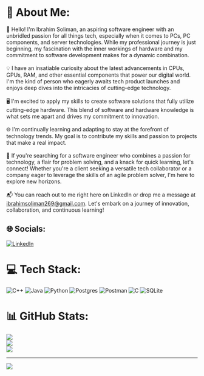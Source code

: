 # 💫 About Me:
👋 Hello! I'm Ibrahim Soliman, an aspiring software engineer with an unbridled passion for all things tech, especially when it comes to PCs, PC components, and server technologies. While my professional journey is just beginning, my fascination with the inner workings of hardware and my commitment to software development makes for a dynamic combination.<br><br>💡 I have an insatiable curiosity about the latest advancements in CPUs, GPUs, RAM, and other essential components that power our digital world. I'm the kind of person who eagerly awaits tech product launches and enjoys deep dives into the intricacies of cutting-edge technology.<br><br>🖥️ I'm excited to apply my skills to create software solutions that fully utilize cutting-edge hardware. This blend of software and hardware knowledge is what sets me apart and drives my commitment to innovation.<br><br>🌐 I'm continually learning and adapting to stay at the forefront of technology trends. My goal is to contribute my skills and passion to projects that make a real impact.<br><br>🤝 If you're searching for a software engineer who combines a passion for technology, a flair for problem solving, and a knack for quick learning, let's connect! Whether you're a client seeking a versatile tech collaborator or a company eager to leverage the skills of an agile problem solver, I'm here to explore new horizons.<br><br>📬 You can reach out to me right here on LinkedIn or drop me a message at ibrahimsoliman269@gmail.com. Let's embark on a journey of innovation, collaboration, and continuous learning!


## 🌐 Socials:
[![LinkedIn](https://img.shields.io/badge/LinkedIn-%230077B5.svg?logo=linkedin&logoColor=white)]([https://linkedin.com/in/https://www.linkedin.com/in/ibrahim-soliman0](https://www.linkedin.com/in/ibrahim-soliman0/)) 

# 💻 Tech Stack:
![C++](https://img.shields.io/badge/c++-%2300599C.svg?style=for-the-badge&logo=c%2B%2B&logoColor=white) ![Java](https://img.shields.io/badge/java-%23ED8B00.svg?style=for-the-badge&logo=openjdk&logoColor=white) ![Python](https://img.shields.io/badge/python-3670A0?style=for-the-badge&logo=python&logoColor=ffdd54) ![Postgres](https://img.shields.io/badge/postgres-%23316192.svg?style=for-the-badge&logo=postgresql&logoColor=white) ![Postman](https://img.shields.io/badge/Postman-FF6C37?style=for-the-badge&logo=postman&logoColor=white) ![C](https://img.shields.io/badge/c-%2300599C.svg?style=for-the-badge&logo=c&logoColor=white) ![SQLite](https://img.shields.io/badge/sqlite-%2307405e.svg?style=for-the-badge&logo=sqlite&logoColor=white)
# 📊 GitHub Stats:
![](https://github-readme-stats.vercel.app/api?username=Ibrahim-Soliman0&theme=dark&hide_border=false&include_all_commits=false&count_private=false)<br/>
![](https://github-readme-streak-stats.herokuapp.com/?user=Ibrahim-Soliman0&theme=dark&hide_border=false)<br/>
![](https://github-readme-stats.vercel.app/api/top-langs/?username=Ibrahim-Soliman0&theme=dark&hide_border=false&include_all_commits=false&count_private=false&layout=compact)

---
[![](https://visitcount.itsvg.in/api?id=Ibrahim-Soliman0&icon=0&color=0)](https://visitcount.itsvg.in)

<!-- Proudly created with GPRM ( https://gprm.itsvg.in ) -->
